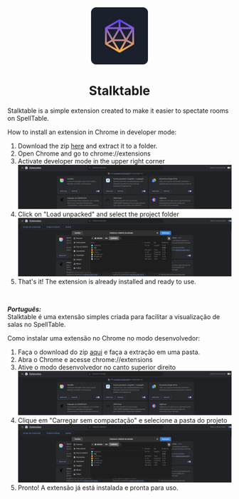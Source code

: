 <div align="center">
  <img src="./img/icon128.png" alt=""/>
  </br>
  <h1 align="center">Stalktable</h1>
</div>
Stalktable is a simple extension created to make it easier to spectate rooms on SpellTable.

How to install an extension in Chrome in developer mode:
1. Download the zip <a href="https://github.com/EduardoAguiarS/STALKTABLE/releases" target="_blank">here</a> and extract it to a folder.
2. Open Chrome and go to chrome://extensions
3. Activate developer mode in the upper right corner![Alt text](image.png)
4. Click on "Load unpacked" and select the project folder![Alt text](image-1.png)
5. That's it! The extension is already installed and ready to use.
</br>

***Português:*** </br>
Stalktable é uma extensão simples criada para facilitar a visualização de salas no SpellTable.

Como instalar uma extensão no Chrome no modo desenvolvedor:
1. Faça o download do zip <a href="https://github.com/EduardoAguiarS/STALKTABLE/releases" target="_blank">aqui</a> e faça a extração em uma pasta.
2. Abra o Chrome e acesse chrome://extensions
3. Ative o modo desenvolvedor no canto superior direito![Alt text](image.png)
4. Clique em "Carregar sem compactação" e selecione a pasta do projeto![Alt text](image-1.png)
5. Pronto! A extensão já está instalada e pronta para uso.
